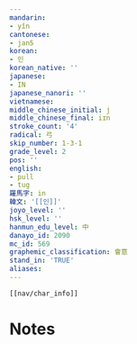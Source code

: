 ```yaml
---
mandarin:
- yǐn
cantonese:
- jan5
korean:
- 인
korean_native: ''
japanese:
- IN
japanese_nanori: ''
vietnamese:
middle_chinese_initial: j
middle_chinese_final: iɪn
stroke_count: '4'
radical: 弓
skip_number: 1-3-1
grade_level: 2
pos: ''
english:
- pull
- tug
羅馬字: in
韓文: '[[인]]'
joyo_level: ''
hsk_level: ''
hanmun_edu_level: 中
danayo_id: 2090
mc_id: 569
graphemic_classification: 會意
stand_in: 'TRUE'
aliases:
---
```

```meta-bind-embed
[[nav/char_info]]
```

# Notes
